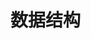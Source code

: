 

# 数据结构
```mermaid

```

<!--stackedit_data:
eyJoaXN0b3J5IjpbMTYyMTkzNDUzMyw4MDQwNDAwMjMsMTY0ND
U4MzcyMiwxNDk2ODAwMjUyXX0=
-->